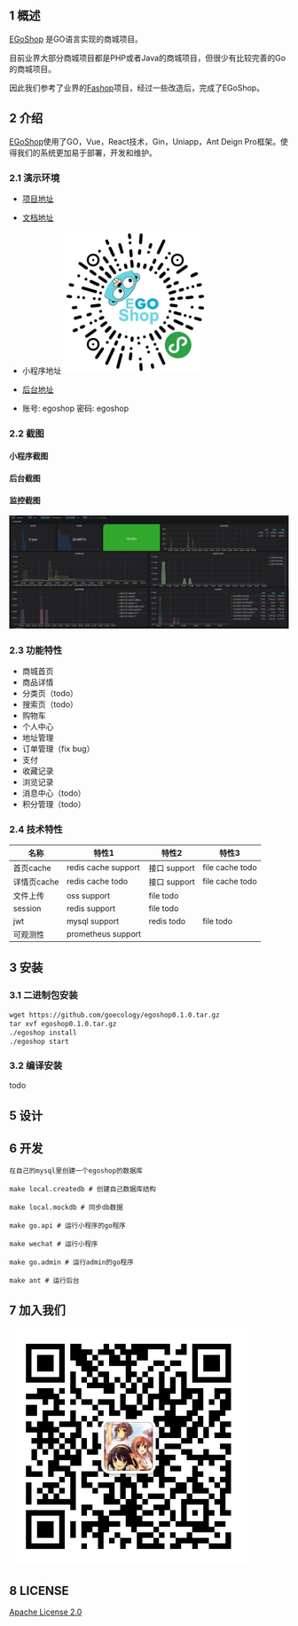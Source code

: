 ## 1 概述

[EGoShop](https://github.com/goecology/egoshop) 是GO语言实现的商城项目。

目前业界大部分商城项目都是PHP或者Java的商城项目，但很少有比较完善的Go的商城项目。

因此我们参考了业界的[Fashop](<https://github.com/mojisrc/fashop>)项目，经过一些改造后，完成了EGoShop。

## 2 介绍

[EGoShop](https://github.com/goecology/egoshop)使用了GO，Vue，React技术，Gin，Uniapp，Ant Deign Pro框架。使得我们的系统更加易于部署，开发和维护。

### 2.1 演示环境

* [项目地址](https://github.com/goecology/egoshop)

* [文档地址](http://doc.egoshop.questionfans.com/)
* 小程序地址
  ![logo](../static/wechatmini_small.jpg)
* [后台地址](https://egoshop.questionfans.com) 
* 账号: egoshop 密码: egoshop

### 2.2 截图

#### 小程序截图

#### 后台截图

#### 监控截图

![monitor](../static/monitor.png)

### 2.3 功能特性

* 商城首页
* 商品详情
* 分类页（todo）
* 搜索页（todo）
* 购物车
* 个人中心
* 地址管理
* 订单管理（fix bug）
* 支付
* 收藏记录
* 浏览记录
* 消息中心（todo）
* 积分管理（todo）

### 2.4 技术特性

| 名称        | 特性1               | 特性2        | 特性3           |
| ----------- | ------------------- | ------------ | --------------- |
| 首页cache   | redis cache support | 接口 support | file cache todo |
| 详情页cache | redis cache todo    | 接口 support | file cache todo |
| 文件上传    | oss support         | file todo    |                 |
| session     | redis support       | file todo    |                 |
| jwt         | mysql support       | redis todo   | file todo       |
| 可观测性    | prometheus support  |              |                 |

## 3 安装

### 3.1 二进制包安装

```
wget https://github.com/goecology/egoshop0.1.0.tar.gz
tar xvf egoshop0.1.0.tar.gz
./egoshop install
./egoshop start
```

### 3.2  编译安装

todo

## 5 设计

## 6 开发

```
在自己的mysql里创建一个egoshop的数据库

make local.createdb # 创建自己数据库结构

make local.mockdb # 同步db数据

make go.api # 运行小程序的go程序

make wechat # 运行小程序

make go.admin # 运行admin的go程序

make ant # 运行后台
```

## 7 加入我们

![wechat](../static/wechat.jpg)

## 8 LICENSE

[Apache License 2.0](https://github.com/goecology/egoshop/blob/master/LICENSE)